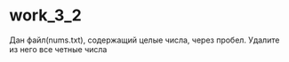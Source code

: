 # work_3_2
Дан файл(nums.txt), содержащий целые числа, через пробел. Удалите из него все четные числа
